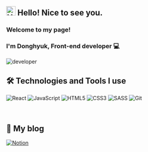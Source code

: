 <h2><img alt="Hello" src="https://user-images.githubusercontent.com/91944649/167241515-2f3d6610-255d-4e49-89d0-5bcee48859a9.gif" width="25" height="25"> Hello! Nice to see you. </h2>


<h3>Welcome to my page!</h3>
<h3>I'm Donghyuk, Front-end developer 💻</h3>

<img alt="developer" src="https://noticon-static.tammolo.com/dgggcrkxq/image/upload/v1646919223/noticon/yv2679vxi8vusyvngyyv.png" />
  
<br />
  
<h2>🛠 Technologies and Tools I use</h2>

![React](https://img.shields.io/badge/React-20232A?style=for-the-badge&logo=react&logoColor=61DAFB)
![JavaScript](https://img.shields.io/badge/JavaScript-F7DF1E?style=for-the-badge&logo=javascript&logoColor=black)
![HTML5](https://img.shields.io/badge/HTML5-E34F26?style=for-the-badge&logo=html5&logoColor=white)
![CSS3](https://img.shields.io/badge/CSS3-1572B6?style=for-the-badge&logo=css3&logoColor=white)
![SASS](https://img.shields.io/badge/Sass-CC6699?style=for-the-badge&logo=sass&logoColor=white)
![Git](	https://img.shields.io/badge/GIT-E44C30?style=for-the-badge&logo=git&logoColor=white)
  
</br>

<h2>📔 My blog</h2>

<a href="https://www.notion.so/Doyu-01b5304c18ec49969140fe4021c768f1">![Notion](https://img.shields.io/badge/Notion-000000?style=for-the-badge&logo=notion&logoColor=white)</a>
<!--
**YUDONGHYUK/YUDONGHYUK** is a ✨ _special_ ✨ repository because its `README.md` (this file) appears on your GitHub profile.

Here are some ideas to get you started:

- 🔭 I’m currently working on ...
- 🌱 I’m currently learning ...
- 👯 I’m looking to collaborate on ...
- 🤔 I’m looking for help with ...
- 💬 Ask me about ...
- 📫 How to reach me: ...
- 😄 Pronouns: ...
- ⚡ Fun fact: ...
-->
